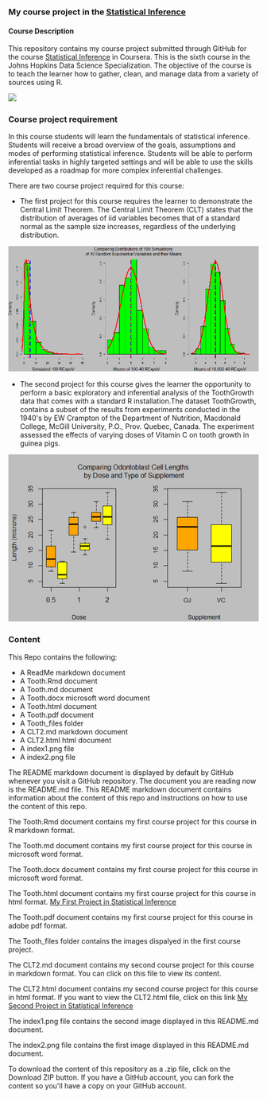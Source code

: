 ### My course project in the [Statistical Inference]("https://www.coursera.org/course/statinference")

#### Course Description

This repository contains my course project submitted through GitHub for the course [Statistical Inference]("https://www.coursera.org/course/statinference") in Coursera. This is the sixth course in the Johns Hopkins Data Science Specialization. The objective of the course is to teach the learner how to gather, clean, and manage data from a variety of sources using R.

[<img src="https://coursera-course-photos.s3.amazonaws.com/fc/f4739069b611e39de639278c4f9dba/StatisticalInference.jpg">](https://d3njjcbhbojbot.cloudfront.net/api/utilities/v1/imageproxy/)

### Course project requirement

In this course students will learn the fundamentals of statistical inference. Students will receive a broad overview of the goals, assumptions and modes of performing statistical inference. Students will be able to perform inferential tasks in highly targeted settings and will be able to use the skills developed as a roadmap for more complex inferential challenges.

There are two course project required for this course:

- The first project for this course requires the learner to demonstrate the Central Limit Theorem. The Central Limit Theorem (CLT) states that the distribution of averages of iid variables becomes that of a standard normal as the sample size increases, regardless of the underlying distribution. 

![The Central Limit Theorem](index1.png)

- The second project for this course gives the learner the opportunity to perform a basic exploratory and inferential analysis of the ToothGrowth data that comes with a standard R installation.The dataset ToothGrowth, contains a subset of the results from experiments conducted in the 1940's by EW Crampton of the Department of Nutrition, Macdonald College, McGill University, P.O., Prov. Quebec, Canada. The experiment assessed the effects of varying doses of Vitamin C on tooth growth in guinea pigs.

![Effects of effects of different types and concentrations of ascorbic acid on the growth of odontoblast cells in guinea pigs](index2.png)

### Content 

This Repo contains the following:

- A ReadMe markdown document
- A Tooth.Rmd document
- A Tooth.md document
- A Tooth.docx microsoft word document
- A Tooth.html document
- A Tooth.pdf document
- A Tooth_files folder
- A CLT2.md markdown document
- A CLT2.html html document
- A index1.png file
- A index2.png file

The README markdown document is displayed by default by GitHub whenever you visit a GitHub repository. The document you are reading now is the README.md file. This README markdown document contains information about the content of this repo and instructions on how to use the content of this repo.

The Tooth.Rmd document contains my first course project for this course in R markdown format.

The Tooth.md document contains my first course project for this course in microsoft word format.

The Tooth.docx document contains my first course project for this course in microsoft word format.

The Tooth.html document contains my first course project for this course in html format. [My First Project in Statistical Inference](https://htmlpreview.github.io/?https://github.com/DocOfi/datasciencecoursera/Statistical_Inference/Tooth.html) 

The Tooth.pdf document contains my first course project for this course in adobe pdf format.

The Tooth_files folder contains the images dispalyed in the first course project.

The CLT2.md document contains my second course project for this course in markdown format. You can click on this file to view its content.

The CLT2.html document contains my second course project for this course in html format. If you want to view the CLT2.html file, click on this link [My Second Project in Statistical Inference](https://htmlpreview.github.io/?https://github.com/DocOfi/datasciencecoursera/Statistical_Inference/CLT2.html) 

The index1.png file contains the second image displayed in this README.md document.

The index2.png file contains the first image displayed in this README.md document.

To download the content of this repository as a .zip file, click on the Download ZIP button. If you have a GitHub account, you can fork the content so you'll have a copy on your GitHub account.  
